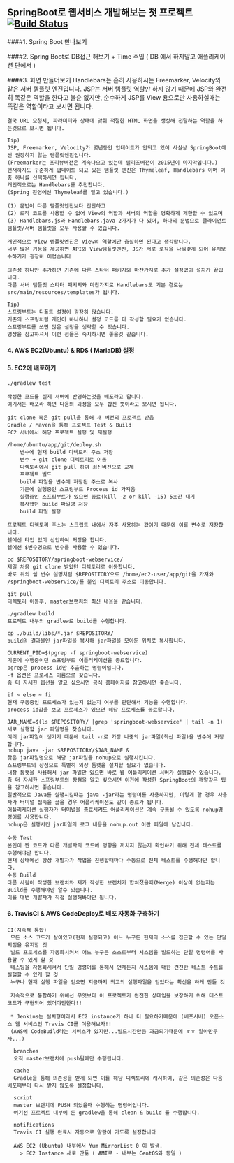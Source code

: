 ## SpringBoot로 웹서비스 개발해보는 첫 프로젝트 [![Build Status](https://travis-ci.org/HyunjunJeon/springboot_first_webservice.svg?branch=master)](https://travis-ci.org/HyunjunJeon/springboot_first_webservice) #####

####1. Spring Boot 만나보기

####2. Spring Boot로 DB접근 해보기 + Time 주입 
      ( DB 에서 하지말고 애플리케이션 단에서 )

####3. 화면 만들어보기
    Handlebars는 흔히 사용하시는 Freemarker, Velocity와 같은 서버 템플릿 엔진입니다.
    JSP는 서버 템플릿 역할만 하지 않기 때문에 JSP와 완전히 똑같은 역할을 한다고 볼순 없지만, 순수하게 JSP를 View 용으로만 사용하실때는 똑같은 역할이라고 보시면 됩니다.

    결국 URL 요청시, 파라미터와 상태에 맞춰 적절한 HTML 화면을 생성해 전달하는 역할을 하는것으로 보시면 됩니다.

    Tip)
    JSP, Freemarker, Velocity가 몇년동안 업데이트가 안되고 있어 사실상 SpringBoot에선 권장하지 않는 템플릿엔진입니다.
    (Freemarker는 프리뷰버전은 계속나오고 있는데 릴리즈버전이 2015년이 마지막입니다.)
    현재까지도 꾸준하게 업데이트 되고 있는 템플릿 엔진은 Thymeleaf, Handlebars 이며 이 중 하나를 선택하시면 됩니다.
    개인적으로는 Handlebars를 추천합니다.
    (Spring 진영에선 Thymeleaf를 밀고 있습니다.)

    (1) 문법이 다른 템플릿엔진보다 간단하고
    (2) 로직 코드를 사용할 수 없어 View의 역할과 서버의 역할을 명확하게 제한할 수 있으며
    (3) Handlebars.js와 Handlebars.java 2가지가 다 있어, 하나의 문법으로 클라이언트 템플릿/서버 템플릿을 모두 사용할 수 있습니다.

    개인적으로 View 템플릿엔진은 View의 역할에만 충실하면 된다고 생각합니다.
    너무 많은 기능을 제공하면 API와 View템플릿엔진, JS가 서로 로직을 나눠갖게 되어 유지보수하기가 굉장히 어렵습니다

    의존성 하나만 추가하면 기존에 다른 스타터 패키지와 마찬가지로 추가 설정없이 설치가 끝입니다.
    다른 서버 템플릿 스타터 패키지와 마찬가지로 Handlebars도 기본 경로는 src/main/resources/templates가 됩니다.

    Tip)
    스프링부트는 디폴트 설정이 굉장히 많습니다.
    기존의 스프링처럼 개인이 하나하나 설정 코드를 다 작성할 필요가 없습니다.
    스프링부트를 쓰면 많은 설정을 생략할 수 있습니다.
    영상을 참고하셔서 이런 점들은 숙지하시면 좋을것 같습니다.

#### 4. AWS EC2(Ubuntu) & RDS ( MariaDB) 설정

#### 5. EC2에 배포하기
    ./gradlew test

    작성한 코드를 실제 서버에 반영하는것을 배포라고 합니다.
    여기서는 배포라 하면 다음의 과정을 모두 합친 뜻이라고 보시면 됩니다.

    git clone 혹은 git pull을 통해 새 버전의 프로젝트 받음
    Gradle / Maven을 통해 프로젝트 Test & Build
    EC2 서버에서 해당 프로젝트 실행 및 재실행

    /home/ubuntu/app/git/deploy.sh
        변수에 현재 build 디렉토리 주소 저장
        변수 + git clone 디렉토리로 이동
        디렉토리에서 git pull 하여 최신버전으로 교체
        프로젝트 빌드
        build 파일을 변수에 저장된 주소로 복사
        기존에 실행중인 스프링부트 Process id 가져옴
        실행중인 스프링부트가 있으면 종료(kill -2 or kill -15) 5초간 대기
        복사했던 build 파일명 저장
        build 파일 실행

    프로젝트 디렉토리 주소는 스크립트 내에서 자주 사용하는 값이기 때문에 이를 변수로 저장합니다.
    쉘에선 타입 없이 선언하여 저장을 합니다.
    쉘에선 $변수명으로 변수를 사용할 수 있습니다.

    cd $REPOSITORY/springboot-webservice/
    제일 처음 git clone 받았던 디렉토리로 이동합니다.
    바로 위의 쉘 변수 설명처럼 $REPOSITORY으로 /home/ec2-user/app/git을 가져와 /springboot-webservice/를 붙인 디렉토리 주소로 이동합니다.

    git pull
    디렉토리 이동후, master브랜치의 최신 내용을 받습니다.

    ./gradlew build
    프로젝트 내부의 gradlew로 build를 수행합니다.

    cp ./build/libs/*.jar $REPOSITORY/
    build의 결과물인 jar파일을 복사해 jar파일을 모아둔 위치로 복사합니다.

    CURRENT_PID=$(pgrep -f springboot-webservice)
    기존에 수행중이던 스프링부트 어플리케이션을 종료합니다.
    pgrep은 process id만 추출하는 명령어입니다.
    -f 옵션은 프로세스 이름으로 찾습니다.
    좀 더 자세한 옵션을 알고 싶으시면 공식 홈페이지를 참고하시면 좋습니다.

    if ~ else ~ fi
    현재 구동중인 프로세스가 있는지 없는지 여부를 판단해서 기능을 수행합니다.
    process id값을 보고 프로세스가 있으면 해당 프로세스를 종료합니다.

    JAR_NAME=$(ls $REPOSITORY/ |grep 'springboot-webservice' | tail -n 1)
    새로 실행할 jar 파일명을 찾습니다.
    여러 jar파일이 생기기 때문에 tail -n로 가장 나중의 jar파일(최신 파일)을 변수에 저장합니다.
    nohup java -jar $REPOSITORY/$JAR_NAME &
    찾은 jar파일명으로 해당 jar파일을 nohup으로 실행시킵니다.
    스프링부트의 장점으로 특별히 외장 톰캣을 설치할 필요가 없습니다.
    내장 톰캣을 사용해서 jar 파일만 있으면 바로 웹 어플리케이션 서버가 실행할수 있습니다.
    좀 더 자세한 스프링부트의 장점을 알고 싶으시면 이전에 작성한 SpringBoot의 깨알같은 팁을 참고하시면 좋습니다.
    일반적으로 Java를 실행시킬때는 java -jar라는 명령어를 사용하지만, 이렇게 할 경우 사용자가 터미널 접속을 끊을 경우 어플리케이션도 같이 종료가 됩니다.
    어플리케이션 실행자가 터미널을 종료시켜도 어플리케이션은 계속 구동될 수 있도록 nohup명령어를 사용합니다.
    nohup은 실행시킨 jar파일의 로그 내용을 nohup.out 이란 파일에 남깁니다.

    수동 Test
    본인이 짠 코드가 다른 개발자의 코드에 영향을 끼치지 않는지 확인하기 위해 전체 테스트를 수행해야만 합니다.
    현재 상태에선 항상 개발자가 작업을 진행할때마다 수동으로 전체 테스트를 수행해야만 합니다.
    수동 Build
    다른 사람이 작성한 브랜치와 제가 작성한 브랜치가 합쳐졌을때(Merge) 이상이 없는지는 Build를 수행해야만 알수 있습니다.
    이를 매번 개발자가 직접 실행해봐야만 됩니다.


#### 6. TravisCI & AWS CodeDeploy로 배포 자동화 구축하기

    CI(지속적 통합)
     모든 소스 코드가 살아있고(현재 실행되고) 어느 누구든 현재의 소스를 접근할 수 있는 단일 지점을 유지할 것
     빌드 프로세스를 자동화시켜서 어느 누구든 소스로부터 시스템을 빌드하는 단일 명령어를 사용할 수 있게 할 것
     테스팅을 자동화시켜서 단일 명령어를 통해서 언제든지 시스템에 대한 건전한 테스트 수트를 실핼할 수 있게 할 것
     누구나 현재 실행 파일을 얻으면 지금까지 최고의 실행파일을 얻었다는 확신을 하게 만들 것

     지속적으로 통합하기 위해선 무엇보다 이 프로젝트가 완전한 상태임을 보장하기 위해 테스트 코드가 구현되어 있어야만한다!!

     * Jenkins는 설치형이라서 EC2 instance가 하나 더 필요하기때문에 (배포서버) 오픈소스 웹 서비스인 Travis CI를 이용해보자!!
     (AWS에 CodeBuild라는 서비스가 있지만...빌드시간만큼 과금되기때문에 ㅎㅎ 알아만두자...)

      branches
      오직 master브랜치에 push될때만 수행됩니다.

      cache
      Gradle을 통해 의존성을 받게 되면 이를 해당 디렉토리에 캐시하여, 같은 의존성은 다음 배포때부터 다시 받지 않도록 설정합니다.

      script
      master 브랜치에 PUSH 되었을때 수행하는 명령어입니다.
      여기선 프로젝트 내부에 둔 gradlew을 통해 clean & build 를 수행합니다.

      notifications
      Travis CI 실행 완료시 자동으로 알람이 가도록 설정합니다
      
      AWS EC2 (Ubuntu) 내부에서 Yum MirrorList 0 이 발생.
        > EC2 Instance 새로 만듦 ( AMI로 - 내부는 CentOS와 동일 )
      


    






